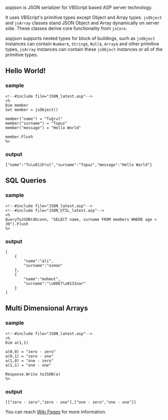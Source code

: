 aspjson is JSON serializer for VBScript based ASP server technology.

It uses VBScript's primitive types except Object and Array types. `jsObject` and `jsArray` classes stand JSON Object and Array dynamically on server side.
These classes derive core functionality from `jsCore`.

aspjson supports nested types for block of buildings, such as `jsObject` instances can contain `Number`s, `String`s, `Null`s, `Array`s and other primitive types, `jsArray` instances can contain these `jsObject` instances or all of the primitive types.

## Hello World! ##
### sample ###
```
<!--#include file="JSON_latest.asp"-->
<%
Dim member
Set member = jsObject()

member("name") = "Tuğrul"
member("surname") = "Topuz"
member("message") = "Hello World"

member.Flush
%>
```
### output ###
```
{"name":"Tu\u011Frul","surname":"Topuz","message":"Hello World"}
```

## SQL Queries ##
### sample ###
```
<!--#include file="JSON_latest.asp"-->
<!--#include file="JSON_UTIL_latest.asp"-->
<%
QueryToJSON(dbconn, "SELECT name, surname FROM members WHERE age < 30").Flush
%>
```
### output ###
```
[
    {
        "name":"ali",
        "surname":"osman"
    },
    {
        "name":"mahmut",
        "surname":"\u00E7\u0131nar"
    }
]
```

## Multi Dimensional Arrays ##
### sample ###
```
<!--#include file="JSON_latest.asp"-->
<%
Dim a(1,1)

a(0,0) = "zero - zero"
a(0,1) = "zero - one"
a(1,0) = "one - zero"
a(1,1) = "one - one"

Response.Write toJSON(a)
%>
```
### output ###
```
[["zero - zero","zero - one"],["one - zero","one - one"]]
```

You can reach [Wiki Pages](http://code.google.com/p/aspjson/w/list) for more information.